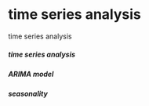 # time series analysis
 time series analysis
 
 ##### time series analysis
 ##### ARIMA model
 ##### seasonality
